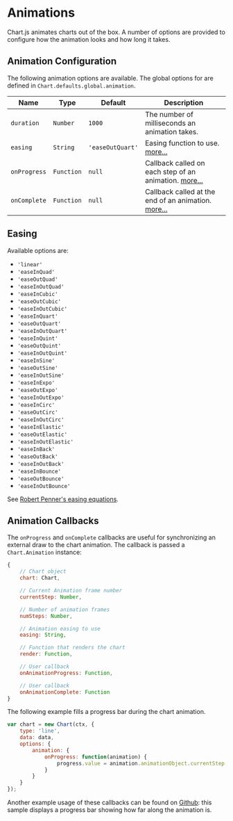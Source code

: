# Animations

Chart.js animates charts out of the box. A number of options are provided to configure how the animation looks and how long it takes.

## Animation Configuration

The following animation options are available. The global options for are defined in `Chart.defaults.global.animation`.

| Name | Type | Default | Description
| -----| ---- | --------| -----------
| `duration` | `Number` | `1000` | The number of milliseconds an animation takes.
| `easing` | `String` | `'easeOutQuart'` | Easing function to use. [more...](#easing)
| `onProgress` | `Function` | `null` | Callback called on each step of an animation. [more...](#animation-callbacks)
| `onComplete` | `Function` | `null` | Callback called at the end of an animation. [more...](#animation-callbacks)

## Easing
 Available options are:
* `'linear'`
* `'easeInQuad'`
* `'easeOutQuad'`
* `'easeInOutQuad'`
* `'easeInCubic'`
* `'easeOutCubic'`
* `'easeInOutCubic'`
* `'easeInQuart'`
* `'easeOutQuart'`
* `'easeInOutQuart'`
* `'easeInQuint'`
* `'easeOutQuint'`
* `'easeInOutQuint'`
* `'easeInSine'`
* `'easeOutSine'`
* `'easeInOutSine'`
* `'easeInExpo'`
* `'easeOutExpo'`
* `'easeInOutExpo'`
* `'easeInCirc'`
* `'easeOutCirc'`
* `'easeInOutCirc'`
* `'easeInElastic'`
* `'easeOutElastic'`
* `'easeInOutElastic'`
* `'easeInBack'`
* `'easeOutBack'`
* `'easeInOutBack'`
* `'easeInBounce'`
* `'easeOutBounce'`
* `'easeInOutBounce'`

See [Robert Penner's easing equations](http://robertpenner.com/easing/).

## Animation Callbacks

The `onProgress` and `onComplete` callbacks are useful for synchronizing an external draw to the chart animation. The callback is passed a `Chart.Animation` instance:

```javascript
{
    // Chart object
    chart: Chart,

    // Current Animation frame number
    currentStep: Number,

    // Number of animation frames
    numSteps: Number,

    // Animation easing to use
    easing: String,

    // Function that renders the chart
    render: Function,

    // User callback
    onAnimationProgress: Function,

    // User callback
    onAnimationComplete: Function
}
```

The following example fills a progress bar during the chart animation.
```javascript
var chart = new Chart(ctx, {
    type: 'line',
    data: data,
    options: {
        animation: {
            onProgress: function(animation) {
                progress.value = animation.animationObject.currentStep / animation.animationObject.numSteps;
            }
        }
    }
});
```

Another example usage of these callbacks can be found on [Github](https://github.com/chartjs/Chart.js/blob/master/samples/advanced/progress-bar.html): this sample displays a progress bar showing how far along the animation is.
